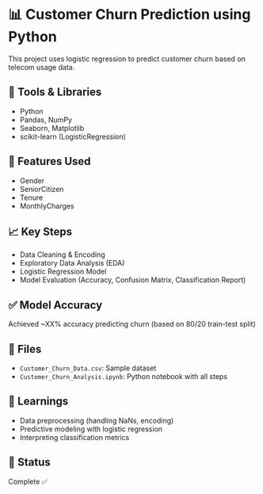 # 📊 Customer Churn Prediction using Python

This project uses logistic regression to predict customer churn based on telecom usage data.

## 🔧 Tools & Libraries
- Python
- Pandas, NumPy
- Seaborn, Matplotlib
- scikit-learn (LogisticRegression)

## 🧪 Features Used
- Gender
- SeniorCitizen
- Tenure
- MonthlyCharges

## 📈 Key Steps
- Data Cleaning & Encoding
- Exploratory Data Analysis (EDA)
- Logistic Regression Model
- Model Evaluation (Accuracy, Confusion Matrix, Classification Report)

## ✅ Model Accuracy
Achieved ~XX% accuracy predicting churn (based on 80/20 train-test split)

## 📁 Files
- `Customer_Churn_Data.csv`: Sample dataset
- `Customer_Churn_Analysis.ipynb`: Python notebook with all steps

## 🧠 Learnings
- Data preprocessing (handling NaNs, encoding)
- Predictive modeling with logistic regression
- Interpreting classification metrics

## 🚀 Status
Complete ✅
